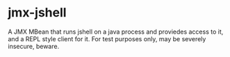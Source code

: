 # jmx-jshell
A JMX MBean that runs jshell on a java process and proviedes access to it, and a REPL style client for it. For test purposes only, may be severely insecure, beware.
